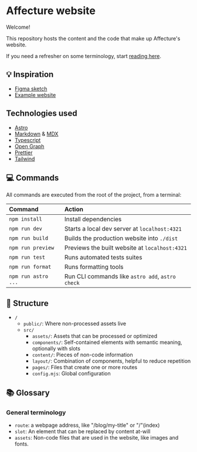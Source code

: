 # Affecture website

Welcome!

This repository hosts the content and the code that make up Affecture's website.

If you need a refresher on some terminology, start [reading here](#glossary).

## 💡 Inspiration

- [Figma sketch](https://www.figma.com/file/8nLK2qKlvsmVjPAaF4YqRx/Affecture-first-website?type=design&node-id=0%3A1&mode=design&t=nQ5PMdjz02WEtWlL-1)
- [Example website](https://codinginpublic.dev/projects/desgn-landing-page/)

## Technologies used

- [Astro](https://astro.build/)
- [Markdown](https://www.markdownguide.org/) & [MDX](https://mdxjs.com/)
- [Typescript](https://www.typescriptlang.org/)
- [Open Graph](https://ogp.me/)
- [Prettier](https://prettier.io/)
- [Tailwind](https://tailwindcss.com/)

## 💻 Commands

All commands are executed from the root of the project, from a terminal:

| Command             | Action                                           |
| :------------------ | :----------------------------------------------- |
| `npm install`       | Install dependencies                             |
| `npm run dev`       | Starts a local dev server at `localhost:4321`    |
| `npm run build`     | Builds the production website into `./dist`      |
| `npm run preview`   | Previews the built website at `localhost:4321`   |
| `npm run test`      | Runs automated tests suites                      |
| `npm run format`    | Runs formatting tools                            |
| `npm run astro ...` | Run CLI commands like `astro add`, `astro check` |

## 📂 Structure

- `/`
  - `public/`: Where non-processed assets live
  - `src/`
    - `assets/`: Assets that can be processed or optimized
    - `components/`: Self-contained elements with semantic meaning, optionally with slots
    - `content/`: Pieces of non-code information
    - `layout/`: Combination of components, helpful to reduce repetition
    - `pages/`: Files that create one or more routes
    - `config.mjs`: Global configuration

## 📚 Glossary

### General terminology

- `route`: a webpage address, like "/blog/my-title" or "/"(index)
- `slot`: An element that can be replaced by content at-will
- `assets`: Non-code files that are used in the website, like images and fonts.
